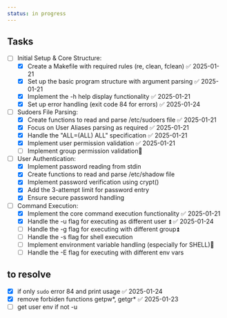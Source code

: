 ```yaml
---
status: in progress
---
```


## Tasks
- [ ] Initial Setup & Core Structure:
    - [x] Create a Makefile with required rules (re, clean, fclean) ✅ 2025-01-21
    - [x] Set up the basic program structure with argument parsing ✅ 2025-01-21
    - [x] Implement the -h help display functionality ✅ 2025-01-21
    - [x] Set up error handling (exit code 84 for errors) ✅ 2025-01-24
- [ ] Sudoers File Parsing:
    - [x] Create functions to read and parse /etc/sudoers file ✅ 2025-01-21
    - [x] Focus on User Aliases parsing as required ✅ 2025-01-21
    - [x] Handle the "ALL=(ALL) ALL" specification ✅ 2025-01-21
    - [x] Implement user permission validation ✅ 2025-01-21
    - [ ] Implement group permission validation🔼 
- [ ] User Authentication:
    - [x] Implement password reading from stdin
    - [x] Create functions to read and parse /etc/shadow file
    - [x] Implement password verification using crypt()
    - [x] Add the 3-attempt limit for password entry
    - [x] Ensure secure password handling
- [ ] Command Execution:
    - [x] Implement the core command execution functionality ✅ 2025-01-21
    - [x] Handle the -u flag for executing as different user ⏫ ✅ 2025-01-24
    - [ ] Handle the -g flag for executing with different group⏫ 
    - [ ] Handle the -s flag for shell execution
    - [ ] Implement environment variable handling (especially for SHELL)🔼 
    - [ ] Handle the -E flag for executing with different env vars

## to resolve
- [x] if only ```sudo``` error 84 and print usage ✅ 2025-01-24
- [x] remove forbiden functions getpw*, getgr* ✅ 2025-01-23
- [ ] get user env if not -u
